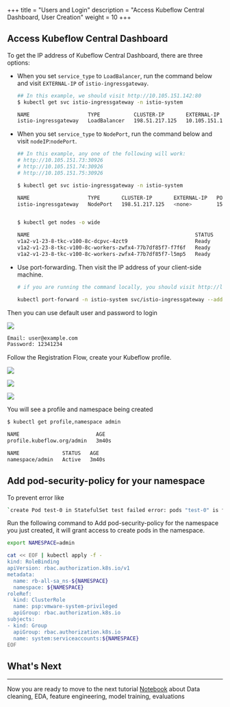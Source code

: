 +++
title = "Users and Login"
description = "Access Kubeflow Central Dashboard, User Creation"
weight = 10
+++

## Access Kubeflow Central Dashboard

To get the IP address of Kubeflow Central Dashboard, there are three options:

- When you set `service_type` to `LoadBalancer`, run the command below and visit `EXTERNAL-IP` of `istio-ingressgateway`.
    ```bash
    ## In this example, we should visit http://10.105.151.142:80
    $ kubectl get svc istio-ingressgateway -n istio-system

    NAME                   TYPE           CLUSTER-IP       EXTERNAL-IP      PORT(S)                                                                      AGE
    istio-ingressgateway   LoadBalancer   198.51.217.125   10.105.151.142   15021:31063/TCP,80:30926/TCP,443:31275/TCP,31400:30518/TCP,15443:31204/TCP   11d
    ```

- When you set `service_type` to `NodePort`, run the command below and visit `nodeIP`:`nodePort`.
    ```bash
    ## In this example, any one of the following will work:
    # http://10.105.151.73:30926
    # http://10.105.151.74:30926
    # http://10.105.151.75:30926

    $ kubectl get svc istio-ingressgateway -n istio-system

    NAME                   TYPE       CLUSTER-IP       EXTERNAL-IP   PORT(S)                                                                      AGE
    istio-ingressgateway   NodePort   198.51.217.125   <none>        15021:31063/TCP,80:30926/TCP,443:31275/TCP,31400:30518/TCP,15443:31204/TCP   11d


    $ kubectl get nodes -o wide

    NAME                                                      STATUS   ROLES                  AGE   VERSION            INTERNAL-IP     EXTERNAL-IP   OS-IMAGE             KERNEL-VERSION      CONTAINER-RUNTIME
    v1a2-v1-23-8-tkc-v100-8c-dcpvc-4zct9                      Ready    control-plane,master   26d   v1.23.8+vmware.2   10.105.151.73   <none>        Ubuntu 20.04.4 LTS   5.4.0-124-generic   containerd://1.6.6
    v1a2-v1-23-8-tkc-v100-8c-workers-zwfx4-77b7df85f7-f7f6f   Ready    <none>                 26d   v1.23.8+vmware.2   10.105.151.74   <none>        Ubuntu 20.04.4 LTS   5.4.0-124-generic   containerd://1.6.6
    v1a2-v1-23-8-tkc-v100-8c-workers-zwfx4-77b7df85f7-l5mp5   Ready    <none>                 26d   v1.23.8+vmware.2   10.105.151.75   <none>        Ubuntu 20.04.4 LTS   5.4.0-124-generic   containerd://1.6.6
    ```

- Use port-forwarding. Then visit the IP address of your client-side machine.
    ```bash
    # if you are running the command locally, you should visit http://localhost:8080
    
    kubectl port-forward -n istio-system svc/istio-ingressgateway --address 0.0.0.0 8080:80
    ```

Then you can use default user and password to login

![](../screenshots/dex.png)

```bash
Email: user@example.com
Password: 12341234
```

Follow the Registration Flow, create your Kubeflow profile.

![](../screenshots/CD_REGISTRATION_FLOW_1.png)

![](../screenshots/CD_REGISTRATION_FLOW_2.png)

![](../screenshots/centraldashboard.png)

You will see a profile and namespace being created 
```bash
$ kubectl get profile,namespace admin

NAME                         AGE
profile.kubeflow.org/admin   3m40s

NAME              STATUS   AGE
namespace/admin   Active   3m40s
```

## Add pod-security-policy for your namespace

To prevent error like
```bash
`create Pod test-0 in StatefulSet test failed error: pods "test-0" is forbidden: PodSecurityPolicy: unable to admit pod: []`
```

Run the following command to Add pod-security-policy for the namespace you just created, it will grant access to create pods in the namespace. 
```bash
export NAMESPACE=admin

cat << EOF | kubectl apply -f -
kind: RoleBinding
apiVersion: rbac.authorization.k8s.io/v1
metadata:
  name: rb-all-sa_ns-${NAMESPACE}
  namespace: ${NAMESPACE}
roleRef:
  kind: ClusterRole
  name: psp:vmware-system-privileged
  apiGroup: rbac.authorization.k8s.io
subjects:
- kind: Group
  apiGroup: rbac.authorization.k8s.io
  name: system:serviceaccounts:${NAMESPACE}
EOF
```

## What's Next
---

Now you are ready to move to the next tutorial [Notebook](../lab2) about Data cleaning, EDA, feature engineering, model training, evaluations 